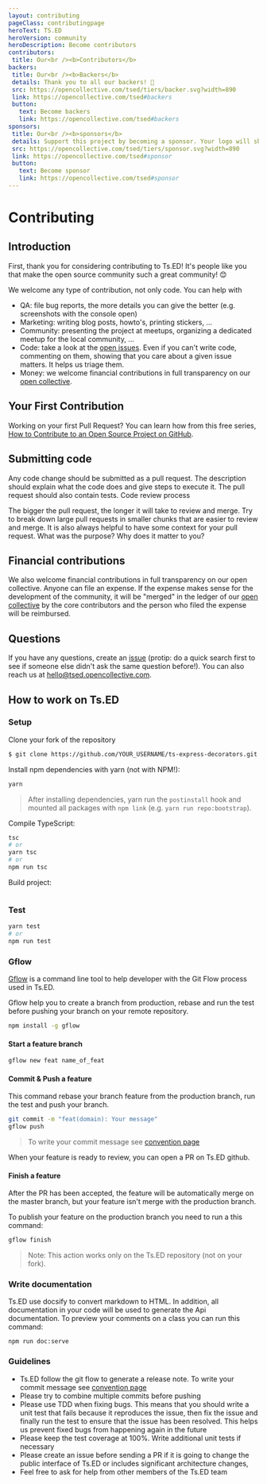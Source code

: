 ```yaml
---
layout: contributing
pageClass: contributingpage
heroText: TS.ED
heroVersion: community
heroDescription: Become contributors
contributors:
 title: Our<br /><b>Contributors</b>
backers:
 title: Our<br /><b>Backers</b>
 details: Thank you to all our backers! 🙏
 src: https://opencollective.com/tsed/tiers/backer.svg?width=890
 link: https://opencollective.com/tsed#backers
 button:
   text: Become backers
   link: https://opencollective.com/tsed#backers
sponsors:
 title: Our<br /><b>sponsors</b>
 details: Support this project by becoming a sponsor. Your logo will show up here with a link to your website.
 src: https://opencollective.com/tsed/tiers/sponsor.svg?width=890
 link: https://opencollective.com/tsed#sponsor
 button:
   text: Become sponsor
   link: https://opencollective.com/tsed#sponsor
---
```

# Contributing
## Introduction

First, thank you for considering contributing to Ts.ED! It's people like you that make the open source community such a great community! 😊

We welcome any type of contribution, not only code. You can help with

- QA: file bug reports, the more details you can give the better (e.g. screenshots with the console open)
- Marketing: writing blog posts, howto's, printing stickers, ...
- Community: presenting the project at meetups, organizing a dedicated meetup for the local community, ...
- Code: take a look at the [open issues](https://github.com/TypedProject/ts-express-decorators/issues). Even if you can't write code, commenting on them, showing that you care about a given issue matters. It helps us triage them.
- Money: we welcome financial contributions in full transparency on our [open collective](https://opencollective.com/tsed).

## Your First Contribution

Working on your first Pull Request? You can learn how from this free series, [How to Contribute to an Open Source Project on GitHub](https://egghead.io/series/how-to-contribute-to-an-open-source-project-on-github).

## Submitting code

Any code change should be submitted as a pull request. The description should explain what the code does and give steps to execute it. The pull request should also contain tests.
Code review process

The bigger the pull request, the longer it will take to review and merge. Try to break down large pull requests in smaller chunks that are easier to review and merge. It is also always helpful to have some context for your pull request. What was the purpose? Why does it matter to you?

## Financial contributions

We also welcome financial contributions in full transparency on our open collective. Anyone can file an expense. If the expense makes sense for the development of the community, it will be "merged" in the ledger of our [open collective](https://opencollective.com/tsed) by the core contributors and the person who filed the expense will be reimbursed.

## Questions

If you have any questions, create an [issue](https://github.com/TypedProject/ts-express-decorators/issues) (protip: do a quick search first to see if someone else didn't ask the same question before!). You can also reach us at hello@tsed.opencollective.com.

## How to work on Ts.ED
### Setup

Clone your fork of the repository

```bash
$ git clone https://github.com/YOUR_USERNAME/ts-express-decorators.git
```

Install npm dependencies with yarn (not with NPM!):
```bash
yarn
```
> After installing dependencies, yarn run the `postinstall` hook and mounted all packages with `npm link` (e.g. `yarn run repo:bootstrap`).

Compile TypeScript:
```bash
tsc
# or
yarn tsc
# or
npm run tsc
```

Build project:
```
```

### Test

```bash
yarn test
# or
npm run test
```

### Gflow

[Gflow](https://www.npmjs.com/package/gflow) is a command line tool to help developer with the Git Flow process used in Ts.ED.

Gflow help you to create a branch from production, rebase and run the test before pushing your branch on your remote repository.

```bash
npm install -g gflow
```

#### Start a feature branch

```bash
gflow new feat name_of_feat
```

#### Commit & Push a feature

This command rebase your branch feature from the production branch, run the test and push your branch.

```bash
git commit -m "feat(domain): Your message"
gflow push
```
> To write your commit message see [convention page](https://docs.google.com/document/d/1QrDFcIiPjSLDn3EL15IJygNPiHORgU1_OOAqWjiDU5Y/edit)

When your feature is ready to review, you can open a PR on Ts.ED github.

#### Finish a feature

After the PR has been accepted, the feature will be automatically merge on the master branch, but
your feature isn't merge with the production branch.

To publish your feature on the production branch you need to run a this command:

```bash
gflow finish
```

> Note: This action works only on the Ts.ED repository (not on your fork).

### Write documentation

Ts.ED use docsify to convert markdown to HTML. In addition, all documentation in your code will be used to generate
the Api documentation. To preview your comments on a class you can run this command:

```
npm run doc:serve
```

### Guidelines

- Ts.ED follow the git flow to generate a release note. To write your commit message see [convention page](https://docs.google.com/document/d/1QrDFcIiPjSLDn3EL15IJygNPiHORgU1_OOAqWjiDU5Y/edit)
- Please try to combine multiple commits before pushing
- Please use TDD when fixing bugs. This means that you should write a unit test that fails because it reproduces the issue, then fix the issue and finally run the test to ensure that the issue has been resolved. This helps us prevent fixed bugs from happening again in the future
- Please keep the test coverage at 100%. Write additional unit tests if necessary
- Please create an issue before sending a PR if it is going to change the public interface of Ts.ED or includes significant architecture changes,
- Feel free to ask for help from other members of the Ts.ED team

<!-- This `CONTRIBUTING.md` is based on @nayafia's template https://github.com/nayafia/contributing-template -->
